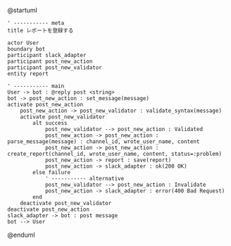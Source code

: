 @startuml

    ' ----------- meta
    title レポートを登録する

    actor User
    boundary bot
    participant slack_adapter
    participant post_new_action
    participant post_new_validator
    entity report

    ' ----------- main
    User -> bot : @reply post <string>
    bot -> post_new_action : set_message(message)
    activate post_new_action
        post_new_action -> post_new_validator : validate_syntax(message)
        activate post_new_validator
            alt success
                post_new_validator --> post_new_action : Validated
                post_new_action -> post_new_action : parse_message(message) : channel_id, wrote_user_name, content
                post_new_action -> post_new_action : create_report(channel_id, wrote_user_name, content, status=:problem)
                post_new_action -> report : save(report)
                post_new_action -> slack_adapter : ok(200 OK)
            else failure
                ' ----------- alternative
                post_new_validator --> post_new_action : Invalidate
                post_new_action -> slack_adapter : error(400 Bad Request)
            end
        deactivate post_new_validator
    deactivate post_new_action
    slack_adapter -> bot : post message
    bot --> User

@enduml

